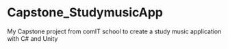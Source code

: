 # Capstone_StudymusicApp
My Capstone project from comIT school to create a study music application with C# and Unity
